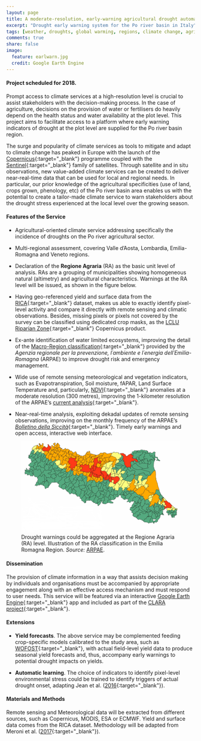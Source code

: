 ```yaml
---
layout: page
title: A moderate-resolution, early-warning agricultural drought automatic classification system - An application to the Po river basin
excerpt: "Drought early warning system for the Po river basin in Italy"
tags: [weather, droughts, global warming, regions, climate change, agriculture, crop, yields, adaptation, remote sensing, satellite]
comments: true
share: false
image:
  feature: earlwarn.jpg
  credit: Google Earth Engine
---
```


#### Project scheduled for 2018.

Prompt access to climate services at a high-resolution level is crucial to assist stakeholders with the decision-making process. In the case of agriculture, decisions on the provision of water or fertilisers do heavily depend on the health status and water availability at the plot level. This project aims to facilitate access to a platform where early warning indicators of drought at the plot level are supplied for the Po river basin region.

The surge and popularity of climate services as tools to mitigate and adapt to climate change has peaked in Europe with the launch of the [Copernicus](http://www.copernicus.eu/){:target="_blank"} programme coupled with the [Sentinel](http://www.esa.int/Our_Activities/Observing_the_Earth/Copernicus/Overview4){:target="_blank"} family of satellites. Through satellite and in situ observations, new value-added climate services can be created to deliver near-real-time data that can be used for local and regional needs. In particular, our prior knowledge of the agricultural specificities (use of land, crops grown, phenology, etc) of the Po river basin area enables us with the potential to create a tailor-made climate service to warn stakeholders about the drought stress experienced at the local level over the growing season.

#### Features of the Service

- Agricultural-oriented climate service addressing specifically the incidence of droughts on the Po river agricultural sector.

- Multi-regional assessment, covering Valle d’Aosta, Lombardia, Emilia-Romagna and Veneto regions.

- Declaration of the **Regione Agraria** (RA) as the basic unit level of analysis. RAs are a grouping of municipalities showing homogeneous natural (altimetry) and agricultural characteristics. Warnings at the RA level will be issued, as shown in the figure below.

- Having geo-referenced yield and surface data from the [RICA](http://www.rica.inea.it/public/it/index.php){:target="_blank"} dataset, makes us able to exactly identify pixel-level activity and compare it directly with remote sensing and climatic observations. Besides, missing pixels or pixels not covered by the survey can be classified using dedicated crop masks, as the [LCLU Riparian Zone](http://land.copernicus.eu/local/riparian-zones/land-cover-land-use-lclu-image/view){:target="_blank"} Copernicus product.

- Ex-ante identification of water limited ecosystems, improving the detail of the [Macro-Region classification](https://www.arpae.it/dettaglio_generale.asp?id=3289&idlivello=1004){:target="_blank"} provided by the *Agenzia regionale per la prevenzione, l´ambiente e l´energia dell´Emilia-Romagna* (ARPAE) to improve drought risk and emergency management.

- Wide use of remote sensing meteorological and vegetation indicators, such as Evapotranspiration, Soil moisture, fAPAR, Land Surface Temperature and, particularly, [NDVI](http://land.copernicus.eu/global/content/product-quality-ndvi-300m){:target="_blank"} anomalies at a moderate resolution (300 metres), improving the 1-kilometer resolution of the ARPAE’s [current analysis](https://www.arpae.it/sim/?telerilevamento/ndvi_anomalie){:target="_blank"}.

- Near-real-time analysis, exploiting dekadal updates of remote sensing observations, improving on the monthly frequency of the ARPAE’s [*Bolletino della Siccità*](https://www.arpae.it/siccita/?bollettini&idlivello=1003){:target="_blank"}. Timely early warnings and open access, interactive web interface.

<figure>
	<img src="/images/mappa_regionale.jpg">
	<figcaption>Drought warnings could be aggregated at the Regione Agraria (RA) level. Illustration of the RA classification in the Emilia Romagna Region. <i>Source: </i><a href="https://www.arpae.it/" target="_blank">ARPAE</a>.</figcaption>
</figure>

#### Dissemination

The provision of climate information in a way that assists decision making by individuals and organisations must be accompanied by appropriate engagement along with an effective access mechanism and must respond to user needs. This service will be featured via an interactive [Google Earth Engine](https://earthengine.google.com/){:target="_blank"} app and included as part of the [CLARA project](http://clara-project.eu/){:target="_blank"}.

#### Extensions 

- **Yield forecasts**. The above service may be complemented feeding crop-specific models calibrated to the study area, such as [WOFOST](http://bioma.jrc.ec.europa.eu/documentation/Wofost%20Modelling%20Solution%20Documentation.pdf){:target="_blank"}, with actual field-level yield data to produce seasonal yield forecasts and, thus, accompany early warnings to potential drought impacts on yields.

- **Automatic learning**. The choice of indicators to identify pixel-level environmental stress could be trained to identify triggers of actual drought onset, adapting Jean et al. ([2016](http://science.sciencemag.org/content/353/6301/790){:target="_blank"}).

#### Materials and Methods

Remote sensing and Meteorological data will be extracted from different sources, such as Copernicus, MODIS, ESA or ECMWF. Yield and surface data comes from the RICA dataset. Methodology will be
adapted from Meroni et al. ([2017](https://mars.jrc.ec.europa.eu/asap/){:target="_blank"}).
